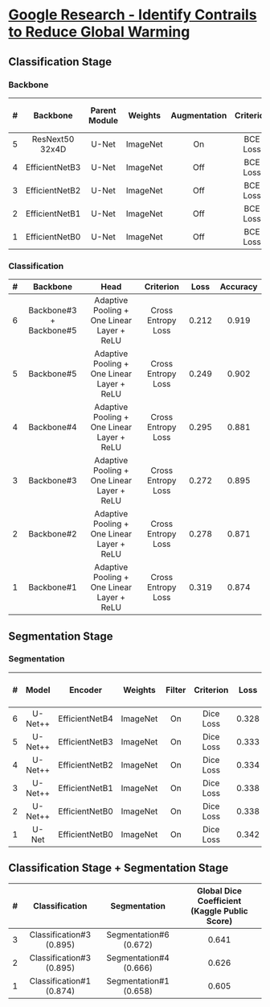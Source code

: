 # [Google Research - Identify Contrails to Reduce Global Warming](https://www.kaggle.com/competitions/google-research-identify-contrails-reduce-global-warming)

## Classification Stage

### Backbone

| # |    Backbone     | Parent Module | Weights  | Augmentation | Criterion |  Loss   | Global Dice Coefficient |
|:-:|:---------------:|:-------------:|:--------:|:------------:|:---------:|:-------:|:-----------------------:|
| 5 | ResNext50 32x4D |     U-Net     | ImageNet |      On      | BCE Loss  | 0.00897 |          0.501          |
| 4 | EfficientNetB3  |     U-Net     | ImageNet |     Off      | BCE Loss  | 0.00876 |          0.524          |
| 3 | EfficientNetB2  |     U-Net     | ImageNet |     Off      | BCE Loss  | 0.00875 |          0.515          |
| 2 | EfficientNetB1  |     U-Net     | ImageNet |     Off      | BCE Loss  | 0.00896 |          0.508          |
| 1 | EfficientNetB0  |     U-Net     | ImageNet |     Off      | BCE Loss  | 0.00895 |          0.503          |

### Classification

| # |        Backbone         |                    Head                    |     Criterion      | Loss  | Accuracy |
|:-:|:-----------------------:|:------------------------------------------:|:------------------:|:-----:|:--------:|
| 6 | Backbone#3 + Backbone#5 | Adaptive Pooling + One Linear Layer + ReLU | Cross Entropy Loss | 0.212 |  0.919   |
| 5 |       Backbone#5        | Adaptive Pooling + One Linear Layer + ReLU | Cross Entropy Loss | 0.249 |  0.902   |
| 4 |       Backbone#4        | Adaptive Pooling + One Linear Layer + ReLU | Cross Entropy Loss | 0.295 |  0.881   |
| 3 |       Backbone#3        | Adaptive Pooling + One Linear Layer + ReLU | Cross Entropy Loss | 0.272 |  0.895   |
| 2 |       Backbone#2        | Adaptive Pooling + One Linear Layer + ReLU | Cross Entropy Loss | 0.278 |  0.871   |
| 1 |       Backbone#1        | Adaptive Pooling + One Linear Layer + ReLU | Cross Entropy Loss | 0.319 |  0.874   |

## Segmentation Stage

### Segmentation

| # |  Model  |    Encoder     | Weights  | Filter | Criterion | Loss  | Global Dice Coefficient |
|:-:|:-------:|:--------------:|:--------:|:------:|:---------:|:-----:|:-----------------------:|
| 6 | U-Net++ | EfficientNetB4 | ImageNet |   On   | Dice Loss | 0.328 |          0.672          |
| 5 | U-Net++ | EfficientNetB3 | ImageNet |   On   | Dice Loss | 0.333 |          0.667          |
| 4 | U-Net++ | EfficientNetB2 | ImageNet |   On   | Dice Loss | 0.334 |          0.666          |
| 3 | U-Net++ | EfficientNetB1 | ImageNet |   On   | Dice Loss | 0.338 |          0.662          |
| 2 | U-Net++ | EfficientNetB0 | ImageNet |   On   | Dice Loss | 0.338 |          0.662          |
| 1 |  U-Net  | EfficientNetB0 | ImageNet |   On   | Dice Loss | 0.342 |          0.658          |

## Classification Stage + Segmentation Stage

| # |      Classification      |      Segmentation      | Global Dice Coefficient (Kaggle Public Score) |
|:-:|:------------------------:|:----------------------:|:---------------------------------------------:|
| 3 | Classification#3 (0.895) | Segmentation#6 (0.672) |                     0.641                     |
| 2 | Classification#3 (0.895) | Segmentation#4 (0.666) |                     0.626                     |
| 1 | Classification#1 (0.874) | Segmentation#1 (0.658) |                     0.605                     |

